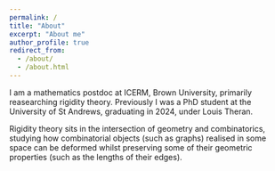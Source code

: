 ```yaml
---
permalink: /
title: "About"
excerpt: "About me"
author_profile: true
redirect_from: 
  - /about/
  - /about.html
---
```


I am a mathematics postdoc at ICERM, Brown University, primarily reasearching rigidity theory. Previously I was a PhD student at the University of St Andrews, graduating in 2024, under Louis Theran.

Rigidity theory sits in the intersection of geometry and combinatorics, studying how combinatorial objects (such as graphs) realised in some space can be deformed whilst preserving some of their geometric properties (such as the lengths of their edges).
